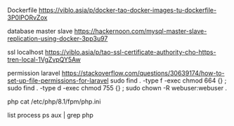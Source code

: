 Dockerfile
https://viblo.asia/p/docker-tao-docker-images-tu-dockerfile-3P0lPORvZox

database master slave
https://hackernoon.com/mysql-master-slave-replication-using-docker-3pp3u97

ssl localhost
https://viblo.asia/p/tao-ssl-certificate-authority-cho-https-tren-local-1VgZvpQY5Aw


permission laravel
https://stackoverflow.com/questions/30639174/how-to-set-up-file-permissions-for-laravel
sudo find . -type f -exec chmod 664 {} \;   
sudo find . -type d -exec chmod 755 {} \;
sudo chown -R webuser:webuser .

php
cat /etc/php/8.1/fpm/php.ini

list process
ps aux | grep php